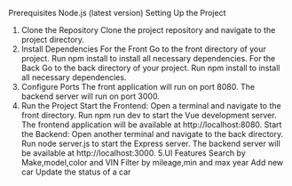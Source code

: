
Prerequisites
Node.js (latest version)
Setting Up the Project
1. Clone the Repository
Clone the project repository and navigate to the project directory.
2. Install Dependencies
For the Front
Go to the front directory of your project.
Run npm install to install all necessary dependencies.
For the Back
Go to the back directory of your project.
Run npm install to install all necessary dependencies.
3. Configure Ports
The front application will run on port 8080.
The backend server will run on port 3000.
4. Run the Project
Start the Frontend:
Open a terminal and navigate to the front directory.
Run npm run dev to start the Vue development server.
The frontend application will be available at http://localhost:8080.
Start the Backend:
Open another terminal and navigate to the back directory.
Run node server.js to start the Express server.
The backend server will be available at http://localhost:3000.
5.UI Features
Search by Make,model,color and VIN
Filter by mileage,min and max year 
Add new car
Update the status of a car 
